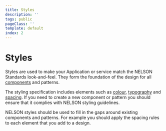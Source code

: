 ```yaml
---
title: Styles
description: ''
tags: public
pageClass: ''
template: default
index: 2
---
```


# Styles
Styles are used to make your Application or service match the NELSON Standards look-and-feel. They form the foundation of the design for all [components](/components) and patterns.

The styling specification includes elements such as [colour](/styles/colour), [typography](/styles/typography) and [spacing](/styles/spacing). If you need to create a new component or pattern you should ensure that it complies with NELSON styling guidelines.

NELSON styles should be used to fill in the gaps around existing components and patterns. For example you should apply the spacing rules to each element that you add to a design.
